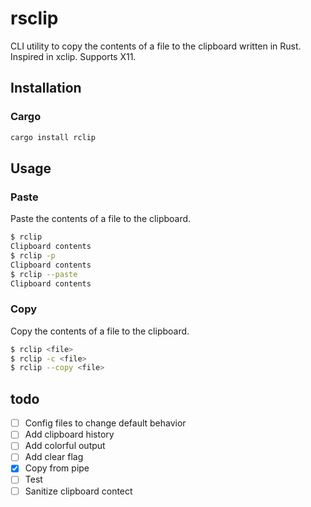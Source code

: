 # rsclip
CLI utility to copy the contents of a file to the clipboard written in Rust.
Inspired in xclip. Supports X11.

## Installation

### Cargo
```bash
cargo install rclip
```

## Usage

### Paste
Paste the contents of a file to the clipboard.

```bash
$ rclip
Clipboard contents
$ rclip -p
Clipboard contents
$ rclip --paste
Clipboard contents
```

### Copy
Copy the contents of a file to the clipboard.

```bash
$ rclip <file>
$ rclip -c <file>
$ rclip --copy <file>
```
## todo
- [ ] Config files to change default behavior
- [ ] Add clipboard history
- [ ] Add colorful output
- [ ] Add clear flag
- [X] Copy from pipe
- [ ] Test
- [ ] Sanitize clipboard contect
